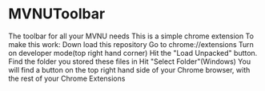 # MVNUToolbar
The toolbar for all your MVNU needs
This is a simple chrome extension
To make this work:
Down load this repository
Go to chrome://extensions
Turn on developer mode(top right hand corner)
Hit the "Load Unpacked" button. 
Find the folder you stored these files in
Hit "Select Folder"(Windows) 
You will find a button on the top right hand side of your Chrome browser, with the rest of your Chrome Extensions
